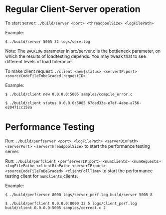 # Regular Client-Server operation

To start server: `./build/server <port> <threadpoolSize> <logFilePath>`

Example:

```
$ ./build/server 5005 32 logs/serv.log
```

Note: The `BACKLOG` parameter in src/server.c is the bottleneck parameter, on which the results of loadtesting depends. You may tweak that to see different levels of load tolerance.

To make client request: `./client <new|status> <serverIP:port> <sourceCodeFileTobeGraded|requestID>`

Example:

```
$ ./build/client new 0.0.0.0:5005 samples/compile_error.c

$ ./build/client status 0.0.0.0:5005 67dad33a-e7ef-4abe-a756-e20471cc158a
```

# Performance Testing

Run: `./build/perfserver <port> <logFilePath> <serverBinPath> <serverPort> <serverThreadpoolSize>` to start the performance testing server.

Run: `./build/perfclient <perfserverIP:port> <numClients> <numRequests> <logFilePath> <clientBinPath> <serverIP:port> <sourceCodeFileToBeGraded> <clientPollTime>` to start the performance testing client for `numClients` clients.

Example:

```
$ ./build/perfserver 8000 logs/server_perf.log build/server 5005 8
```

```
$ ./build/perfclient 0.0.0.0:8000 32 5 logs/client_perf.log build/client 0.0.0.0:5005 samples/correct.c 2
```
